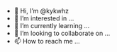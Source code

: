 - 👋 Hi, I’m @kykwhz
- 👀 I’m interested in ...
- 🌱 I’m currently learning ...
- 💞️ I’m looking to collaborate on ...
- 📫 How to reach me ...

<!---
kykwhz/kykwhz is a ✨ special ✨ repository because its `README.md` (this file) appears on your GitHub profile.
You can click the Preview link to take a look at your changes.
--->
